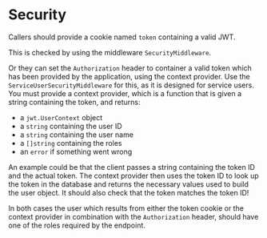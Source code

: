 # Security

Callers should provide a cookie named `token` containing a valid JWT.

This is checked by using the middleware `SecurityMiddleware`.

Or they can set the `Authorization` header to container a valid token which has been provided by the application,
using the context provider. Use the `ServiceUserSecurityMiddleware` for this, as it is designed for service users.
You must provide a context provider, 
which is a function that is given a string containing the token, and returns:

- a `jwt.UserContext` object
- a `string` containing the user ID
- a `string` containing the user name
- a `[]string` containing the roles
- an `error` if something went wrong

An example could be
that the client passes a string containing the token ID and the actual token. The context provider
then uses the token ID to look up the token in the database and returns the necessary values used to build the user object. It should also check that the token matches the token ID!

In both cases the user which results from either the token cookie or the context provider in combination with the `Authorization` header, should have one of the roles required by the endpoint.